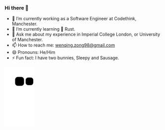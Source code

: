 ### Hi there 👋

- 🔭 I’m currently working as a Software Engineer at Codethink, Manchester.
- 🌱 I’m currently learning 🦀 Rust.
- 💬 Ask me about my experience in Imperial College London, or University of Manchester.
- 📫 How to reach me: wenqing.zong98@gmail.com
- 😄 Pronouns: He/Him
- ⚡ Fun fact: I have two bunnies, Sleepy and Sausage.

![](https://raw.githubusercontent.com/WenqingZong/WenqingZong/main/assets/github-contribution-grid-snake.svg)
